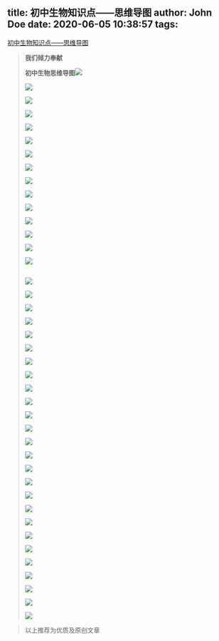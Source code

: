 title: 初中生物知识点——思维导图
author: John Doe
date: 2020-06-05 10:38:57
tags:
---
[初中生物知识点——思维导图](https://mp.weixin.qq.com/s/ksF0m3r6GvmSQvpdmRQ03w)

> **我们倾力奉献**
> 
>   
> 
> **初中生物思维导图**![](https://mmbiz.qpic.cn/mmbiz_jpg/Fr4HsDDXiclf7hOpicicmqD9NhX1fyKNP2wBXmLV6ELUISJicoYe7qbIkedNTu4VDB1kBD4rm9vKDCBqueVRg8spibw/640?wx_fmt=jpeg&tp=webp&wxfrom=5&wx_lazy=1&wx_co=1)
> 
> ![](https://mmbiz.qpic.cn/mmbiz_jpg/Fr4HsDDXiclf7hOpicicmqD9NhX1fyKNP2wL7W4etP3dZHfkQqepdZiaTZyP2dF1v5XMEce4Llu1W08u6Jto737ddw/640?wx_fmt=jpeg&tp=webp&wxfrom=5&wx_lazy=1&wx_co=1)
> 
> ![](https://mmbiz.qpic.cn/mmbiz_jpg/Fr4HsDDXiclf7hOpicicmqD9NhX1fyKNP2ww596y1PrbuXM4xnLibD3B3ZWP1tQkY4jSkAuZichDtuCQXOe9Xb1Ttrw/640?wx_fmt=jpeg&tp=webp&wxfrom=5&wx_lazy=1&wx_co=1)
> 
> ![](https://mmbiz.qpic.cn/mmbiz_jpg/Fr4HsDDXiclf7hOpicicmqD9NhX1fyKNP2wSrrXxn9rekicp33deDOx6NaMLg2mwHduXFV6GRP1gBwjklrYwriajp8w/640?wx_fmt=jpeg&tp=webp&wxfrom=5&wx_lazy=1&wx_co=1)
> 
> ![](https://mmbiz.qpic.cn/mmbiz_jpg/Fr4HsDDXiclf7hOpicicmqD9NhX1fyKNP2wOmtSzgcztHyNxnrbccQTWblQ2UakicZ79IG9hFAYt72jibSKmE0X1tibQ/640?wx_fmt=jpeg&tp=webp&wxfrom=5&wx_lazy=1&wx_co=1)
> 
> ![](https://mmbiz.qpic.cn/mmbiz_jpg/Fr4HsDDXiclf7hOpicicmqD9NhX1fyKNP2wY5h23TRoVf5brluyOf5EQ9wn3CRNB1u837nZ8u4KLRTPIDib2ClxnhQ/640?wx_fmt=jpeg&tp=webp&wxfrom=5&wx_lazy=1&wx_co=1)
> 
> ![](https://mmbiz.qpic.cn/mmbiz_jpg/Fr4HsDDXiclf7hOpicicmqD9NhX1fyKNP2wtbJicXPa23DpdaibhMnlsV4SvNBB93F4uTiajqs3luicCqsCHQibnq5kqeQ/640?wx_fmt=jpeg&tp=webp&wxfrom=5&wx_lazy=1&wx_co=1)
> 
> ![](https://mmbiz.qpic.cn/mmbiz_jpg/Fr4HsDDXiclf7hOpicicmqD9NhX1fyKNP2wFhFVFyGYJ2gPyia7uXRHPwBUQjicb2Mv7V1t08eoAkbM55gnbF3QgfGw/640?wx_fmt=jpeg&tp=webp&wxfrom=5&wx_lazy=1&wx_co=1)
> 
> ![](https://mmbiz.qpic.cn/mmbiz_jpg/Fr4HsDDXiclf7hOpicicmqD9NhX1fyKNP2wT47aHZVviaibxzbkFErAjG7HdP7YLzgN89icdKrrE45soCKfEPWZ50rXA/640?wx_fmt=jpeg&tp=webp&wxfrom=5&wx_lazy=1&wx_co=1)
> 
> ![](https://mmbiz.qpic.cn/mmbiz_jpg/Fr4HsDDXiclf7hOpicicmqD9NhX1fyKNP2w3xOeVFP1HKLqCqw4C0cxSM4sicbFb7PYLuHuxwZeNrxDJ7n0LkcYicVA/640?wx_fmt=jpeg&tp=webp&wxfrom=5&wx_lazy=1&wx_co=1)
> 
> ![](https://mmbiz.qpic.cn/mmbiz_jpg/Fr4HsDDXiclf7hOpicicmqD9NhX1fyKNP2wjnlwHqx8cL1pjVhAfERO9LL7tkCVoib1IvhT9fadwmJ4HUY3Uj4V8ibw/640?wx_fmt=jpeg&tp=webp&wxfrom=5&wx_lazy=1&wx_co=1)
> 
> ![](https://mmbiz.qpic.cn/mmbiz_jpg/Fr4HsDDXiclf7hOpicicmqD9NhX1fyKNP2w2UoXuhNzFmtJianUfy8D1geiapOFRXzRMP5FMdqtIIYe9rcqfUSvy5RQ/640?wx_fmt=jpeg&tp=webp&wxfrom=5&wx_lazy=1&wx_co=1)
> 
> ![](https://mmbiz.qpic.cn/mmbiz_jpg/Fr4HsDDXiclf7hOpicicmqD9NhX1fyKNP2w4lFhWn9JweFjQkCKyuNWWAy9oBC7SnJb4Mn4mXNNxLJYLibAkpklI1A/640?wx_fmt=jpeg&tp=webp&wxfrom=5&wx_lazy=1&wx_co=1)
> 
> ![](https://mmbiz.qpic.cn/mmbiz_jpg/Fr4HsDDXiclf7hOpicicmqD9NhX1fyKNP2wfTs7NNqQegaww1mLS8kscBGPAzvCE95g1K6ibH6qJnnXBmt2M3c3FXA/640?wx_fmt=jpeg&tp=webp&wxfrom=5&wx_lazy=1&wx_co=1)
> 
> ![](https://mmbiz.qpic.cn/mmbiz_jpg/Fr4HsDDXiclf7hOpicicmqD9NhX1fyKNP2w1uuglaibz6QzDYjUdWicoaMhicRlgaRSj0ffpKIxPlRtWdGGH4Cq73WUw/640?wx_fmt=jpeg&tp=webp&wxfrom=5&wx_lazy=1&wx_co=1)
> 
> ![](data:image/gif;base64,iVBORw0KGgoAAAANSUhEUgAAAAEAAAABCAYAAAAfFcSJAAAADUlEQVQImWNgYGBgAAAABQABh6FO1AAAAABJRU5ErkJggg==)
> 
> ![](https://mmbiz.qpic.cn/mmbiz_jpg/Fr4HsDDXiclf7hOpicicmqD9NhX1fyKNP2wU0Ue1rMx6UwUUzEkJC88pic1EL5xSeqCJhezD7cj3cK0LWHkOlBicf6w/640?wx_fmt=jpeg&tp=webp&wxfrom=5&wx_lazy=1&wx_co=1)
> 
> ![](https://mmbiz.qpic.cn/mmbiz_jpg/Fr4HsDDXiclf7hOpicicmqD9NhX1fyKNP2wcKmdRsrnb2AmzrZqnHyHVRBIY4ibLYp5VVuzJzvQRoEcrO7xl8VkzIw/640?wx_fmt=jpeg&tp=webp&wxfrom=5&wx_lazy=1&wx_co=1)
> 
> ![](https://mmbiz.qpic.cn/mmbiz_jpg/Fr4HsDDXiclf7hOpicicmqD9NhX1fyKNP2wibEgdpQjbiag9BCDgDfY7gjVMrRPx0d4TWZice47gjJyM1tvreWjT8rRw/640?wx_fmt=jpeg&tp=webp&wxfrom=5&wx_lazy=1&wx_co=1)
> 
> ![](https://mmbiz.qpic.cn/mmbiz_jpg/Fr4HsDDXiclf7hOpicicmqD9NhX1fyKNP2wNM0Z1ibI28BHSVZdqtFZXnl0BWfdLrUJfmRndk09EMjic6GCiciaeYibstw/640?wx_fmt=jpeg&tp=webp&wxfrom=5&wx_lazy=1&wx_co=1)
> 
> ![](https://mmbiz.qpic.cn/mmbiz_jpg/Fr4HsDDXiclf7hOpicicmqD9NhX1fyKNP2wfXXmpUIS3sY9S8aD7h9O41ch3BibmNvyT6kh1yd2uaKLYdzs7seibGaQ/640?wx_fmt=jpeg&tp=webp&wxfrom=5&wx_lazy=1&wx_co=1)
> 
> ![](https://mmbiz.qpic.cn/mmbiz_jpg/Fr4HsDDXiclf7hOpicicmqD9NhX1fyKNP2wGRpZ5nfSUia31ppTIFnIgeuWF06HC671vkiaPBC6wLjynupic88wiaJsAg/640?wx_fmt=jpeg&tp=webp&wxfrom=5&wx_lazy=1&wx_co=1)
> 
> ![](https://mmbiz.qpic.cn/mmbiz_jpg/Fr4HsDDXiclf7hOpicicmqD9NhX1fyKNP2wrBtWFcyHDNWfmRpicicd9Hl9e6iccZJnczKkQBgxBQPHk3HzQqTo8Aecg/640?wx_fmt=jpeg&tp=webp&wxfrom=5&wx_lazy=1&wx_co=1)
> 
> ![](https://mmbiz.qpic.cn/mmbiz_jpg/Fr4HsDDXiclf7hOpicicmqD9NhX1fyKNP2wj7VicCJ0BarEvZhdub5tibiaUZbia1B9z5blNFpibnVsGsbTeHbj9GEHzqw/640?wx_fmt=jpeg&tp=webp&wxfrom=5&wx_lazy=1&wx_co=1)
> 
> ![](https://mmbiz.qpic.cn/mmbiz_jpg/Fr4HsDDXiclf7hOpicicmqD9NhX1fyKNP2wEw2Y8VgWbkWmjOlODnJwwRaFGgENm762HjCPTdeH36F9Lg7iaYaibJ6Q/640?wx_fmt=jpeg&tp=webp&wxfrom=5&wx_lazy=1&wx_co=1)
> 
> ![](https://mmbiz.qpic.cn/mmbiz_jpg/Fr4HsDDXiclf7hOpicicmqD9NhX1fyKNP2wrUcC9liayyicHTRl4AtmvG1ib8BWI6MXDpwfCjras0wdTgmpYvHyKXPPg/640?wx_fmt=jpeg&tp=webp&wxfrom=5&wx_lazy=1&wx_co=1)
> 
> ![](https://mmbiz.qpic.cn/mmbiz_jpg/Fr4HsDDXiclf7hOpicicmqD9NhX1fyKNP2wqjWmjqZf70eiaBDbeGCJejFtP2VT7Atslw9P6DHoAGm9H3nQKuy5a0Q/640?wx_fmt=jpeg&tp=webp&wxfrom=5&wx_lazy=1&wx_co=1)
> 
> ![](https://mmbiz.qpic.cn/mmbiz_jpg/Fr4HsDDXiclf7hOpicicmqD9NhX1fyKNP2wASicgdklUBbFduhjur6GCp6htO3KaSKRLQprdJUzzJG8K12WtBTApibw/640?wx_fmt=jpeg&tp=webp&wxfrom=5&wx_lazy=1&wx_co=1)
> 
> ![](https://mmbiz.qpic.cn/mmbiz_jpg/Fr4HsDDXiclf7hOpicicmqD9NhX1fyKNP2wqpvY2bjqr66Zfx63eP9LFFqwYZCwDMfDYmD77EiasvhDaQbUJRa5wAQ/640?wx_fmt=jpeg&tp=webp&wxfrom=5&wx_lazy=1&wx_co=1)
> 
> ![](https://mmbiz.qpic.cn/mmbiz_jpg/Fr4HsDDXiclf7hOpicicmqD9NhX1fyKNP2wzAeTqOoeqJibN7mZHhgb1O05SqWMPpDE5PFqicdSPFnMwNNBNS9xXtPQ/640?wx_fmt=jpeg&tp=webp&wxfrom=5&wx_lazy=1&wx_co=1)
> 
> ![](https://mmbiz.qpic.cn/mmbiz_jpg/Fr4HsDDXiclf7hOpicicmqD9NhX1fyKNP2wGxPufMQsdQTexkUhBUdoAM5zjsP1wwwypjOENkVlFfT5V9vLuISOGQ/640?wx_fmt=jpeg&tp=webp&wxfrom=5&wx_lazy=1&wx_co=1)
> 
> ![](https://mmbiz.qpic.cn/mmbiz_jpg/Fr4HsDDXiclf7hOpicicmqD9NhX1fyKNP2wXURRzldiaHMAAWoyy9ywvaW8mO8TVibyoBznnyHPVKiaKFCxNiaBq3GTIg/640?wx_fmt=jpeg&tp=webp&wxfrom=5&wx_lazy=1&wx_co=1)
> 
> ![](https://mmbiz.qpic.cn/mmbiz_jpg/Fr4HsDDXiclf7hOpicicmqD9NhX1fyKNP2wgh4HhHk3MOPW0AaX3rLYxRYpxTCgrhEw2flQuibBYp4YP1xlpqrvdxw/640?wx_fmt=jpeg&tp=webp&wxfrom=5&wx_lazy=1&wx_co=1)
> 
> ![](https://mmbiz.qpic.cn/mmbiz_jpg/Fr4HsDDXiclf7hOpicicmqD9NhX1fyKNP2wKHR37kn6fMxKKAverf2Jko7piaxMGcTuNKbre3C8YRjh916bYZIHU1Q/640?wx_fmt=jpeg&tp=webp&wxfrom=5&wx_lazy=1&wx_co=1)
> 
> ![](https://mmbiz.qpic.cn/mmbiz_jpg/Fr4HsDDXiclf7hOpicicmqD9NhX1fyKNP2wyHDiaFV4kITbuBfYUB48zuia3bmyicibgaMeicx8oiar07yEYuMF1iaLg6RBA/640?wx_fmt=jpeg&tp=webp&wxfrom=5&wx_lazy=1&wx_co=1)
> 
> ![](https://mmbiz.qpic.cn/mmbiz_jpg/Fr4HsDDXiclf7hOpicicmqD9NhX1fyKNP2wHJSibTicWzpJia8GaqIPC7uLUVI1ex2reHbEWzicUTUV58dXxiaWreUkP3Q/640?wx_fmt=jpeg&tp=webp&wxfrom=5&wx_lazy=1&wx_co=1)
> 
> ![](https://mmbiz.qpic.cn/mmbiz_jpg/Fr4HsDDXiclf7hOpicicmqD9NhX1fyKNP2wnibJH6wLgnBstnJ6CrTyIj5GOgAfspbTdUfxRRmTMryX7jQyTH3egKA/640?wx_fmt=jpeg&tp=webp&wxfrom=5&wx_lazy=1&wx_co=1)
> 
> ![](https://mmbiz.qpic.cn/mmbiz_jpg/Fr4HsDDXiclf7hOpicicmqD9NhX1fyKNP2wOvRqe5xnjEN9vRq2aJialMvia8Y1LgN21J8b9xwMjZUcXq7Cff7WorxA/640?wx_fmt=jpeg&tp=webp&wxfrom=5&wx_lazy=1&wx_co=1)
> 
> ![](https://mmbiz.qpic.cn/mmbiz_jpg/Fr4HsDDXiclf7hOpicicmqD9NhX1fyKNP2wIpsfV1RNwxBjrhty2JLQJRjl4gHHtLK64G5kXibJdsD5cFJLCo9Dw5w/640?wx_fmt=jpeg&tp=webp&wxfrom=5&wx_lazy=1&wx_co=1)
> 
> ![](https://mmbiz.qpic.cn/mmbiz_jpg/Fr4HsDDXiclf7hOpicicmqD9NhX1fyKNP2wEGrJBmzQbKCTibjugBFMXemeG4nkTEFNSDUNlKlXrrumgrQg3gS44Sg/640?wx_fmt=jpeg&tp=webp&wxfrom=5&wx_lazy=1&wx_co=1)
> 
> ![](https://mmbiz.qpic.cn/mmbiz_jpg/Fr4HsDDXiclf7hOpicicmqD9NhX1fyKNP2wteG5d2q9eXicDZhRTqJYHkicicia6icXt7TGWcOvrw5lueXmfYnGjubp3Bw/640?wx_fmt=jpeg&tp=webp&wxfrom=5&wx_lazy=1&wx_co=1)
> 
> ![](https://mmbiz.qpic.cn/mmbiz_jpg/Fr4HsDDXiclf7hOpicicmqD9NhX1fyKNP2wDV4ICvblI1uYKBp9vxCIxApEGYQ5VhlZVgukVEvq0ictgllh57M5yzQ/640?wx_fmt=jpeg&tp=webp&wxfrom=5&wx_lazy=1&wx_co=1)
> 

>   
> 

> 
> 以上推荐为优质及原创文章